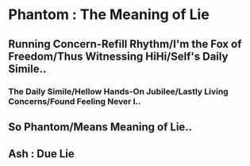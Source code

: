 # Phantom : The Meaning of Lie
## Running Concern-Refill Rhythm/I'm the Fox of Freedom/Thus Witnessing HiHi/Self's Daily Simile..
### The Daily Simile/Hellow Hands-On Jubilee/Lastly Living Concerns/Found Feeling Never I..
## So Phantom/Means Meaning of Lie..
## Ash : Due Lie
